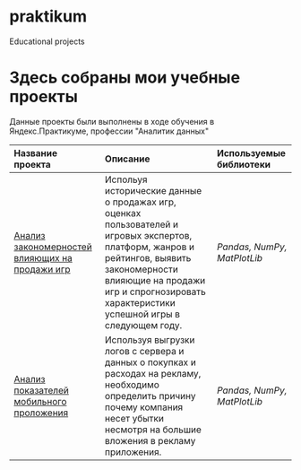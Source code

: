 # praktikum
Educational projects
# Здесь собраны мои учебные проекты

Данные проекты были выполнены в ходе обучения в Яндекс.Практикуме, профессии "Аналитик данных"

| Название проекта | Описание | Используемые библиотеки | 
| :---------------------- | :---------------------- | :---------------------- |
| [Анализ закономерностей влияющих на продажи игр](top_games) | Испольуя исторические данные о продажах игр, оценках пользователей и игровых экспертов, платформ, жанров и рейтингов, выявить закономерности влияющие на продажи игр и спрогнозировать характеристики успешной игры в следующем году.| *Pandas, NumPy, MatPlotLib* |
| [Анализ показателей мобильного проложения](mobile_app) | Используя выгрузки логов с сервера и данных о покупках и расходах на рекламу, необходимо определить причину почему компания несет убытки несмотря на большие вложения в рекламу приложения.| *Pandas, NumPy, MatPlotLib* |
